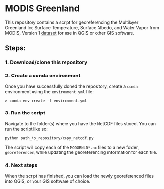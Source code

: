 # MODIS Greenland

This repository contains a script for georeferencing the Multilayer Greenland Ice Surface Temperature, Surface Albedo,
and Water Vapor from MODIS, Version 1 [dataset](https://nsidc.org/data/MODGRNLD/versions/1) for use
in QGIS or other GIS software.

## Steps:
### 1. Download/clone this repository

### 2. Create a conda environment

Once you have successfully cloned the repository, create a `conda` environment using the `environment.yml` file:

```
> conda env create -f environment.yml
```

### 3. Run the script

Navigate to the folder(s) where you have the NetCDF files stored. You can run the script like so:

```
python path_to_repository/copy_netcdf.py
```

The script will copy each of the `MODGRNLD*.nc` files to a new folder, `georeferenced`, while updating the georeferencing information for each file.

### 4. Next steps
When the script has finished, you can load the newly georeferenced files into QGIS, or your GIS software of choice.